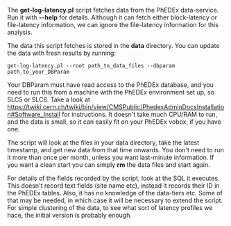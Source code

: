 The **get-log-latency.pl** script fetches data from the PhEDEx data-service. Run it with **--help** for details. Although it can fetch either block-latency or file-latency information, we can ignore the file-latency information for this analysis.

The data this script fetches is stored in the **data** directory. You can update the data with fresh results by running:

```
get-log-latency.pl --root path_to_data_files --dbparam path_to_your_DBParam
```

Your DBParam must have read access to the PhEDEx database, and you need to run this from a machine with the PhEDEx environment set up, so SLC5 or SLC6. Take a look at https://twiki.cern.ch/twiki/bin/view/CMSPublic/PhedexAdminDocsInstallation#Software_Install for instructions. It doesn't take much CPU/RAM to run, and the data is small, so it can easily fit on your PhEDEx vobox, if you have one.

The script will look at the files in your data directory, take the latest timestamp, and get new data from that time onwards. You don't need to run it more than once per month, unless you want last-minute information. If you want a clean start you can simply **rm** the data files and start again.

For details of the fields recorded by the script, look at the SQL it executes. This doesn't record text fields (site name etc), instead it records their ID in the PhEDEx tables. Also, it has no knowledge of the data-tiers etc. Some of that may be needed, in which case it will be necessary to extend the script. For simple clustering of the data, to see what sort of latency profiles we hace, the initial version is probably enough.